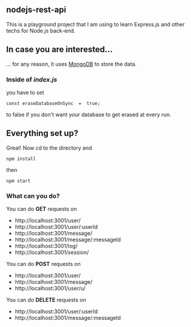 

## nodejs-rest-api
This is a playground project that I am using to learn Express.js and other techs for Node.js back-end.


## In case you are interested...
... for any reason, it uses [MongoDB](https://www.mongodb.com/download-center/community) to store the data.
 
### Inside of  *index.js*
you have to set 
 
	const eraseDatabaseOnSync  =  true;

to false if you don't want your database to get erased at every run.

## Everything set up?
Great! Now cd to the directory and
	
    npm install
then
	
    npm start

### What can you do?
You can do **GET** requests on 

 - http://localhost:3001/user/
 - http://localhost:3001/user/:userId
 - http://localhost:3001/message/
 - http://localhost:3001/message/:messageId
 - http://localhost:3001/log/
 - http://localhost:3001/session/

You can do **POST** requests on
 - http://localhost:3001/user/
 - http://localhost:3001/message/
 - http://localhost:3001/user/u/
 
You can do **DELETE** requests on
 - http://localhost:3001/user/:userId
 - http://localhost:3001/message/:messageId
